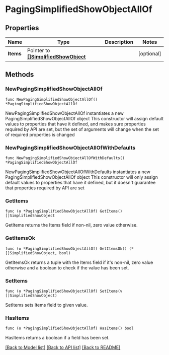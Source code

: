 # PagingSimplifiedShowObjectAllOf

## Properties

Name | Type | Description | Notes
------------ | ------------- | ------------- | -------------
**Items** | Pointer to [**[]SimplifiedShowObject**](SimplifiedShowObject.md) |  | [optional] 

## Methods

### NewPagingSimplifiedShowObjectAllOf

`func NewPagingSimplifiedShowObjectAllOf() *PagingSimplifiedShowObjectAllOf`

NewPagingSimplifiedShowObjectAllOf instantiates a new PagingSimplifiedShowObjectAllOf object
This constructor will assign default values to properties that have it defined,
and makes sure properties required by API are set, but the set of arguments
will change when the set of required properties is changed

### NewPagingSimplifiedShowObjectAllOfWithDefaults

`func NewPagingSimplifiedShowObjectAllOfWithDefaults() *PagingSimplifiedShowObjectAllOf`

NewPagingSimplifiedShowObjectAllOfWithDefaults instantiates a new PagingSimplifiedShowObjectAllOf object
This constructor will only assign default values to properties that have it defined,
but it doesn't guarantee that properties required by API are set

### GetItems

`func (o *PagingSimplifiedShowObjectAllOf) GetItems() []SimplifiedShowObject`

GetItems returns the Items field if non-nil, zero value otherwise.

### GetItemsOk

`func (o *PagingSimplifiedShowObjectAllOf) GetItemsOk() (*[]SimplifiedShowObject, bool)`

GetItemsOk returns a tuple with the Items field if it's non-nil, zero value otherwise
and a boolean to check if the value has been set.

### SetItems

`func (o *PagingSimplifiedShowObjectAllOf) SetItems(v []SimplifiedShowObject)`

SetItems sets Items field to given value.

### HasItems

`func (o *PagingSimplifiedShowObjectAllOf) HasItems() bool`

HasItems returns a boolean if a field has been set.


[[Back to Model list]](../README.md#documentation-for-models) [[Back to API list]](../README.md#documentation-for-api-endpoints) [[Back to README]](../README.md)


